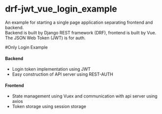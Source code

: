 # drf-jwt_vue_login_example
An example for starting a single page application separating frontend and backend.
<br>Backend is built by Django REST framework (DRF), frontend is built by Vue.<br>The JSON Web Token (JWT) is for auth.

#Only Login Example

#### Backend
 * Login token implementation using JWT<br>
 * Easy construction of API server using REST-AUTH

#### Frontend
  * State management using Vuex and communication with api server using axios<br>
  * Token storage using session storage